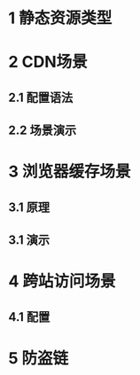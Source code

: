 # 1 静态资源类型
 
# 2 CDN场景
 
## 2.1 配置语法
 
## 2.2 场景演示
 
# 3 浏览器缓存场景

## 3.1 原理

## 3.1 演示
 
# 4 跨站访问场景
 
## 4.1 配置
 
# 5 防盗链
 